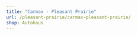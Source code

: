 ```yaml
---
title: "Carmax - Pleasant Prairie"
url: /pleasant-prairie/carmax-pleasant-prairie/
shop: Autohaus
---
```

